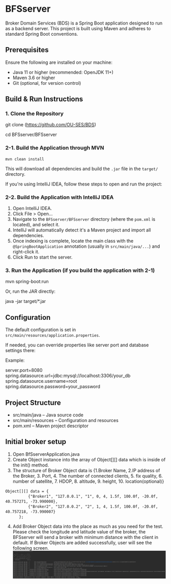 # BFSserver

Broker Domain Services (BDS) is a Spring Boot application designed to run as a backend server. This project is built using Maven and adheres to standard Spring Boot conventions. 

## Prerequisites

Ensure the following are installed on your machine:

- Java 11 or higher (recommended: OpenJDK 11+)
- Maven 3.6 or higher
- Git (optional, for version control)

## Build & Run Instructions

### 1. Clone the Repository

git clone (https://github.com/OU-SES/BDS)

cd BFSserver/BFSserver

### 2-1. Build the Application through MVN

```
mvn clean install
```

This will download all dependencies and build the `.jar` file in the `target/` directory.

If you're using IntelliJ IDEA, follow these steps to open and run the project:

### 2-2. Build the Application with IntelliJ IDEA

1. Open IntelliJ IDEA.
2. Click File > Open...
3. Navigate to the `BFSserver/BFSserver` directory (where the `pom.xml` is located), and select it.
4. IntelliJ will automatically detect it's a Maven project and import all dependencies.
5. Once indexing is complete, locate the main class with the `@SpringBootApplication` annotation (usually in `src/main/java/...`) and right-click it.
6. Click Run to start the server.

### 3. Run the Application (if you build the application with 2-1)

mvn spring-boot:run

Or, run the JAR directly:

java -jar target/*.jar

## Configuration

The default configuration is set in `src/main/resources/application.properties`.

If needed, you can override properties like server port and database settings there:

Example:

server.port=8080  
spring.datasource.url=jdbc:mysql://localhost:3306/your_db  
spring.datasource.username=root  
spring.datasource.password=your_password

## Project Structure

- src/main/java – Java source code
- src/main/resources – Configuration and resources
- pom.xml – Maven project descriptor

## Initial broker setup

1. Open BfSserverApplication.java
2. Create Object instance into the array of Object[][] data which is inside of the init() method.
3. The structure of Broker Object data is {1.Broker Name, 2.IP address of the Broker, 3. Port, 4. The number of connected clients, 5. fix quality, 6. number of satellite, 7. HDOP, 8. altitude, 9. height, 10. location(optional)}

```
Object[][] data = {
	      {"Broker1", "127.0.0.1", "1", 0, 4, 1.5f, 100.0f, -20.0f, 40.757271, -73.990000},
	      {"Broker2", "127.0.0.2", "2", 1, 4, 1.5f, 100.0f, -20.0f, 40.757218, -73.990007}
	  };
```

4. Add Broker Object data into the place as much as you need for the test. Please check the longitude and latitude value of the broker, the BFSserver will send a broker with minimum distance with the client in default.
If Broker Objects are added successfully, user will see the following screen.
![Architecture Diagram](https://github.com/OU-SES/BDS/blob/main/running%20example.png)
